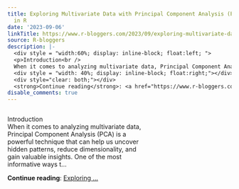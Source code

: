 ```yaml
---
title: Exploring Multivariate Data with Principal Component Analysis (PCA) Biplot
  in R
date: '2023-09-06'
linkTitle: https://www.r-bloggers.com/2023/09/exploring-multivariate-data-with-principal-component-analysis-pca-biplot-in-r/
source: R-bloggers
description: |-
  <div style = "width:60%; display: inline-block; float:left; ">
  <p>Introduction<br />
  When it comes to analyzing multivariate data, Principal Component Analysis (PCA) is a powerful technique that can help us uncover hidden patterns, reduce dimensionality, and gain valuable insights. One of the most informative ways t...</p></div>
  <div style = "width: 40%; display: inline-block; float:right;"></div>
  <div style="clear: both;"></div>
  <strong>Continue reading</strong>: <a href="https://www.r-bloggers.com/2023/09/exploring-multivariate-data-with-principal-component-analysis-pca-biplot-in-r/">Exploring ...
disable_comments: true
---
```

<div style = "width:60%; display: inline-block; float:left; ">
<p>Introduction<br />
When it comes to analyzing multivariate data, Principal Component Analysis (PCA) is a powerful technique that can help us uncover hidden patterns, reduce dimensionality, and gain valuable insights. One of the most informative ways t...</p></div>
<div style = "width: 40%; display: inline-block; float:right;"></div>
<div style="clear: both;"></div>
<strong>Continue reading</strong>: <a href="https://www.r-bloggers.com/2023/09/exploring-multivariate-data-with-principal-component-analysis-pca-biplot-in-r/">Exploring ...